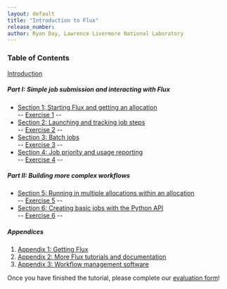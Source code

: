 ```yaml
---
layout: default
title: "Introduction to Flux"
release_number:
author: Ryan Day, Lawrence Livermore National Laboratory
---
```


### Table of Contents

[Introduction](intro)
##### Part I: Simple job submission and interacting with Flux
- [Section 1: Starting Flux and getting an allocation](section1)
<br> -- [Exercise 1](exercise1) --
- [Section 2: Launching and tracking job steps](section2)
<br> -- [Exercise 2](exercise2) --
- [Section 3: Batch jobs](section3)
<br> -- [Exercise 3](exercise3) --
- [Section 4: Job priority and usage reporting](section4)
<br> -- [Exercise 4](exercise4) --

##### Part II: Building more complex workflows
- [Section 5: Running in multiple allocations within an allocation](section5)
<br> -- [Exercise 5](exercise5) --
- [Section 6: Creating basic jobs with the Python API](section6)
<br> -- [Exercise 6](exercise6) --

##### Appendices
1. [Appendix 1: Getting Flux](appendix1)
2. [Appendix 2: More Flux tutorials and documentation](appendix2)
3. [Appendix 3: Workflow management software](appendix3)

Once you have finished the tutorial, please complete our [evaluation form](https://hpc.llnl.gov/training/tutorials/evaluation-form)!
